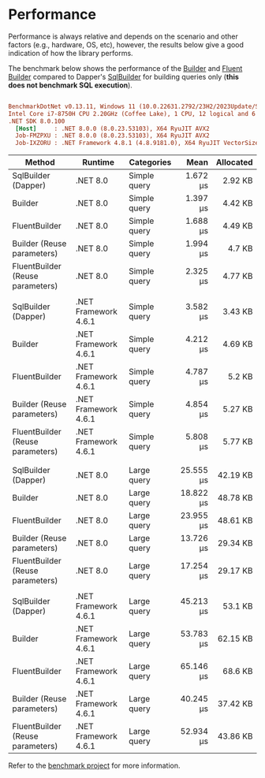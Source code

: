 # Performance

Performance is always relative and depends on the scenario and other factors (e.g., hardware, OS, etc), however, the results below give a good indication of how the library performs.

The benchmark below shows the performance of the [Builder](../builders/builder.md) and [Fluent Builder](../builders/fluent-builder/fluent-builder.md) compared to Dapper's [SqlBuilder](https://github.com/DapperLib/Dapper/tree/main/Dapper.SqlBuilder) for building queries only (**this does not benchmark SQL execution**).

``` ini

BenchmarkDotNet v0.13.11, Windows 11 (10.0.22631.2792/23H2/2023Update/SunValley3)
Intel Core i7-8750H CPU 2.20GHz (Coffee Lake), 1 CPU, 12 logical and 6 physical cores
.NET SDK 8.0.100
  [Host]     : .NET 8.0.0 (8.0.23.53103), X64 RyuJIT AVX2
  Job-FMZPXU : .NET 8.0.0 (8.0.23.53103), X64 RyuJIT AVX2
  Job-IXZORU : .NET Framework 4.8.1 (4.8.9181.0), X64 RyuJIT VectorSize=256

```

|                             Method |              Runtime |   Categories |      Mean | Allocated |
|----------------------------------- |--------------------- |------------- |----------:|----------:|
|                SqlBuilder (Dapper) |             .NET 8.0 | Simple query |  1.672 μs |   2.92 KB |
|                            Builder |             .NET 8.0 | Simple query |  1.397 μs |   4.42 KB |
|                      FluentBuilder |             .NET 8.0 | Simple query |  1.688 μs |   4.49 KB |
|         Builder (Reuse parameters) |             .NET 8.0 | Simple query |  1.994 μs |    4.7 KB |
|   FluentBuilder (Reuse parameters) |             .NET 8.0 | Simple query |  2.325 μs |   4.77 KB |
|                                    |                      |              |           |           |
|                SqlBuilder (Dapper) | .NET Framework 4.6.1 | Simple query |  3.582 μs |   3.43 KB |
|                            Builder | .NET Framework 4.6.1 | Simple query |  4.212 μs |   4.69 KB |
|                      FluentBuilder | .NET Framework 4.6.1 | Simple query |  4.787 μs |    5.2 KB |
|         Builder (Reuse parameters) | .NET Framework 4.6.1 | Simple query |  4.854 μs |   5.27 KB |
|   FluentBuilder (Reuse parameters) | .NET Framework 4.6.1 | Simple query |  5.808 μs |   5.77 KB |
|                                    |                      |              |           |           |
|                                    |                      |              |           |           |
|                SqlBuilder (Dapper) |             .NET 8.0 |  Large query | 25.555 μs |  42.19 KB |
|                            Builder |             .NET 8.0 |  Large query | 18.822 μs |  48.78 KB |
|                      FluentBuilder |             .NET 8.0 |  Large query | 23.955 μs |  48.61 KB |
|         Builder (Reuse parameters) |             .NET 8.0 |  Large query | 13.726 μs |  29.34 KB |
|   FluentBuilder (Reuse parameters) |             .NET 8.0 |  Large query | 17.254 μs |  29.17 KB |
|                                    |                      |              |           |           |
|                SqlBuilder (Dapper) | .NET Framework 4.6.1 |  Large query | 45.213 μs |   53.1 KB |
|                            Builder | .NET Framework 4.6.1 |  Large query | 53.783 μs |  62.15 KB |
|                      FluentBuilder | .NET Framework 4.6.1 |  Large query | 65.146 μs |   68.6 KB |
|         Builder (Reuse parameters) | .NET Framework 4.6.1 |  Large query | 40.245 μs |  37.42 KB |
|   FluentBuilder (Reuse parameters) | .NET Framework 4.6.1 |  Large query | 52.934 μs |  43.86 KB |

Refer to the [benchmark project](https://github.com/mishael-o/Dapper.SimpleSqlBuilder/tree/main/src/Benchmark/SimpleSqlBuilder.BenchMark) for more information.
